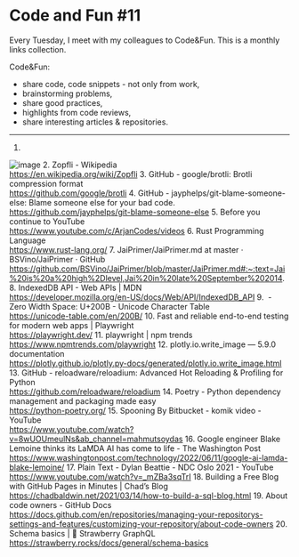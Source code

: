 # Code and Fun \#11

Every Tuesday, I meet with my colleagues to Code&Fun. This is a monthly links collection. 

Code&Fun:

* share code, code snippets - not only from work,
* brainstorming problems,
* share good practices,
* highlights from code reviews,
* share interesting articles & repositories.

---

1.   
![image](https://user-images.githubusercontent.com/13277748/182000398-fde06a1e-fae6-41c5-9708-052717d308e5.jpeg)
2. Zopfli - Wikipedia  
https://en.wikipedia.org/wiki/Zopfli
3. GitHub - google/brotli: Brotli compression format  
https://github.com/google/brotli
4. GitHub - jayphelps/git-blame-someone-else: Blame someone else for your bad code.  
https://github.com/jayphelps/git-blame-someone-else
5. Before you continue to YouTube  
https://www.youtube.com/c/ArjanCodes/videos
6. Rust Programming Language  
https://www.rust-lang.org/
7. JaiPrimer/JaiPrimer.md at master · BSVino/JaiPrimer · GitHub  
https://github.com/BSVino/JaiPrimer/blob/master/JaiPrimer.md#:~:text=Jai%20is%20a%20high%2Dlevel,Jai%20in%20late%20September%202014.
8. IndexedDB API - Web APIs \| MDN  
https://developer.mozilla.org/en-US/docs/Web/API/IndexedDB_API
9. ​ - Zero Width Space: U+200B - Unicode Character Table  
https://unicode-table.com/en/200B/
10. Fast and reliable end-to-end testing for modern web apps \| Playwright  
https://playwright.dev/
11. playwright \| npm trends  
https://www.npmtrends.com/playwright
12. plotly.io.write_image — 5.9.0 documentation  
https://plotly.github.io/plotly.py-docs/generated/plotly.io.write_image.html
13. GitHub - reloadware/reloadium: Advanced Hot Reloading & Profiling for Python  
https://github.com/reloadware/reloadium
14. Poetry - Python dependency management and packaging made easy  
https://python-poetry.org/
15. Spooning By Bitbucket - komik video - YouTube  
https://www.youtube.com/watch?v=8wUOUmeulNs&ab_channel=mahmutsoydas
16. Google engineer Blake Lemoine thinks its LaMDA AI has come to life - The Washington Post  
https://www.washingtonpost.com/technology/2022/06/11/google-ai-lamda-blake-lemoine/
17. Plain Text - Dylan Beattie - NDC Oslo 2021 - YouTube  
https://www.youtube.com/watch?v=_mZBa3sqTrI
18. Building a Free Blog with GitHub Pages in Minutes \| Chad’s Blog  
https://chadbaldwin.net/2021/03/14/how-to-build-a-sql-blog.html
19. About code owners - GitHub Docs  
https://docs.github.com/en/repositories/managing-your-repositorys-settings-and-features/customizing-your-repository/about-code-owners
20. Schema basics \| 🍓 Strawberry GraphQL  
https://strawberry.rocks/docs/general/schema-basics
